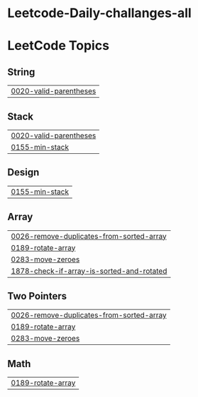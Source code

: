 # Leetcode-Daily-challanges-all
<!---LeetCode Topics Start-->
# LeetCode Topics
## String
|  |
| ------- |
| [0020-valid-parentheses](https://github.com/MridulGupta75/Leetcode-Daily-challanges-all/tree/master/0020-valid-parentheses) |
## Stack
|  |
| ------- |
| [0020-valid-parentheses](https://github.com/MridulGupta75/Leetcode-Daily-challanges-all/tree/master/0020-valid-parentheses) |
| [0155-min-stack](https://github.com/MridulGupta75/Leetcode-Daily-challanges-all/tree/master/0155-min-stack) |
## Design
|  |
| ------- |
| [0155-min-stack](https://github.com/MridulGupta75/Leetcode-Daily-challanges-all/tree/master/0155-min-stack) |
## Array
|  |
| ------- |
| [0026-remove-duplicates-from-sorted-array](https://github.com/MridulGupta75/Leetcode-Daily-challanges-all/tree/master/0026-remove-duplicates-from-sorted-array) |
| [0189-rotate-array](https://github.com/MridulGupta75/Leetcode-Daily-challanges-all/tree/master/0189-rotate-array) |
| [0283-move-zeroes](https://github.com/MridulGupta75/Leetcode-Daily-challanges-all/tree/master/0283-move-zeroes) |
| [1878-check-if-array-is-sorted-and-rotated](https://github.com/MridulGupta75/Leetcode-Daily-challanges-all/tree/master/1878-check-if-array-is-sorted-and-rotated) |
## Two Pointers
|  |
| ------- |
| [0026-remove-duplicates-from-sorted-array](https://github.com/MridulGupta75/Leetcode-Daily-challanges-all/tree/master/0026-remove-duplicates-from-sorted-array) |
| [0189-rotate-array](https://github.com/MridulGupta75/Leetcode-Daily-challanges-all/tree/master/0189-rotate-array) |
| [0283-move-zeroes](https://github.com/MridulGupta75/Leetcode-Daily-challanges-all/tree/master/0283-move-zeroes) |
## Math
|  |
| ------- |
| [0189-rotate-array](https://github.com/MridulGupta75/Leetcode-Daily-challanges-all/tree/master/0189-rotate-array) |
<!---LeetCode Topics End-->